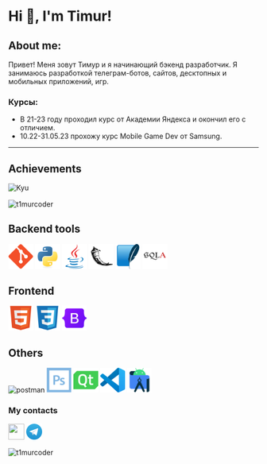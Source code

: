 # Hi 👋, I'm Timur!

## About me:
Привет! Меня зовут Тимур и я начинающий бэкенд разработчик. Я занимаюсь разработкой телеграм-ботов, сайтов, десктопных и мобильных приложений, игр.

### Курсы:
- В 21-23 году проходил курс от Академии Яндекса и окончил его с отличием.
- 10.22-31.05.23 прохожу курс Mobile Game Dev от Samsung.

---

## Achievements
![Kyu](https://www.codewars.com/users/Magirus/badges/large)
<p><img align="center" src="https://github-readme-stats.vercel.app/api/top-langs?username=t1murcoder&show_icons=true&locale=en&layout=compact" alt="t1murcoder" /></p>

## Backend tools
<div>
  <img src="https://github.com/devicons/devicon/blob/master/icons/git/git-original.svg" title="git" alt="git" width="50" height="50"/>
  <img src="https://github.com/devicons/devicon/blob/master/icons/python/python-original.svg" title="python" alt="python" width="50" height="50"/>
  <img src="https://github.com/devicons/devicon/blob/master/icons/java/java-original.svg" title="java" alt="java" width="50" height="50"/>
  <img src="https://github.com/devicons/devicon/blob/master/icons/flask/flask-original.svg" title="flask" alt="flask" width="50" height="50"/>
  <img src="https://github.com/devicons/devicon/blob/master/icons/sqlite/sqlite-original.svg" title="sqlite" alt="sqlite" width="50" height="50"/>
  <img src="https://github.com/devicons/devicon/blob/master/icons/sqlalchemy/sqlalchemy-original.svg" title="sqlalchemy" alt="sqlalchemy" width="50" height="50"/>
</div>

## Frontend

<div>
  <img src="https://github.com/devicons/devicon/blob/master/icons/html5/html5-original.svg" title="html5" alt="html5" width="50" height="50"/>
  <img src="https://github.com/devicons/devicon/blob/master/icons/css3/css3-original.svg" title="CSS3" alt="CSS3" width="50" height="50"/>
  <img src="https://github.com/devicons/devicon/blob/master/icons/bootstrap/bootstrap-original.svg" title="bootstrap5" alt="bootstrap5" width="50" height="50"/>
  
</div>

## Others
<div>
  <img src="https://www.vectorlogo.zone/logos/getpostman/getpostman-icon.svg" title="postman" alt="postman" width="50" height="50"/>
  <img src="https://github.com/devicons/devicon/blob/master/icons/photoshop/photoshop-line.svg" title="photoshop" alt="photoshop" width="50" height="50">
  <img src="https://github.com/devicons/devicon/blob/master/icons/qt/qt-original.svg" title="qt" alt="qt" width="50" height="50"/>
  <img src="https://github.com/devicons/devicon/blob/master/icons/vscode/vscode-original.svg" title="vscode" alt="vscode" width="50" height="50"/>
  <img src="https://github.com/devicons/devicon/blob/master/icons/androidstudio/androidstudio-original.svg" title="android studio" alt="android studio" width="50" height="50"/>
  
</div>

### My contacts
<p align="left">
  <a href="https://www.github.com/T1murCoder" target="_blank" rel="noreferrer"><img src="https://raw.githubusercontent.com/danielcranney/readme-generator/main/public/icons/socials/github.svg" width="32" height="32" /></a>
  <a href="https://t.me/t1murCoder" target="_blank" rel="noreferrer"><img src="./icons/social/telegram_logo.svg" width="32" height="32"/></a>
</p>

<p align="left"> <img src="https://komarev.com/ghpvc/?username=t1murcoder&label=Profile%20views&color=0e75b6&style=flat" alt="t1murcoder" /> </p>
